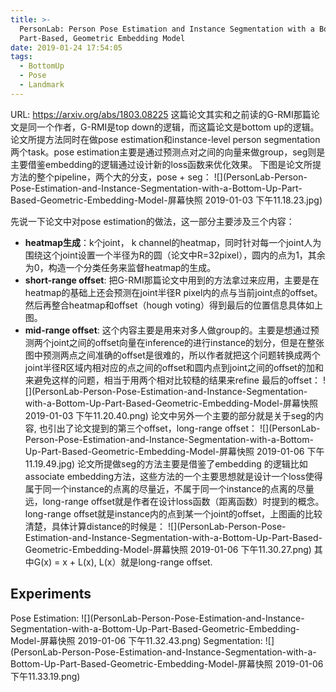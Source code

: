 ```yaml
---
title: >-
  PersonLab: Person Pose Estimation and Instance Segmentation with a Bottom-Up,
  Part-Based, Geometric Embedding Model
date: 2019-01-24 17:54:05
tags:
  - BottomUp
  - Pose
  - Landmark
---
```

URL: https://arxiv.org/abs/1803.08225
这篇论文其实和之前读的G-RMI那篇论文是同一个作者，G-RMI是top down的逻辑，而这篇论文是bottom up的逻辑。论文所提方法同时在做pose estimation和instance-level person segmentation两个task。pose estimation主要是通过预测点对之间的向量来做group，seg则是主要借鉴embedding的逻辑通过设计新的loss函数来优化效果。
下图是论文所提方法的整个pipeline，两个大的分支，pose + seg：
![](PersonLab-Person-Pose-Estimation-and-Instance-Segmentation-with-a-Bottom-Up-Part-Based-Geometric-Embedding-Model-屏幕快照 2019-01-03 下午11.18.23.jpg)

先说一下论文中对pose estimation的做法，这一部分主要涉及三个内容：
+ **heatmap生成**：k个joint， k channel的heatmap，同时针对每一个joint人为围绕这个joint设置一个半径为R的圆（论文中R=32pixel），圆内的点为1，其余为0，构造一个分类任务来监督heatmap的生成。
+ **short-range offset**: 把G-RMI那篇论文中用到的方法拿过来应用，主要是在heatmap的基础上还会预测在joint半径R pixel内的点与当前joint点的offset。然后再整合heatmap和offset（hough voting）得到最后的位置信息具体如上图。
+ **mid-range offset**: 这个内容主要是用来对多人做group的。主要是想通过预测两个joint之间的offset向量在inference的进行instance的划分，但是在整张图中预测两点之间准确的offset是很难的，所以作者就把这个问题转换成两个joint半径R区域内相对应的点之间的offset和圆内点到joint之间的offset的加和来避免这样的问题，相当于用两个相对比较糙的结果来refine 最后的offset：
![](PersonLab-Person-Pose-Estimation-and-Instance-Segmentation-with-a-Bottom-Up-Part-Based-Geometric-Embedding-Model-屏幕快照 2019-01-03 下午11.20.40.png)
论文中另外一个主要的部分就是关于seg的内容, 也引出了论文提到的第三个offset，long-range offset：
![](PersonLab-Person-Pose-Estimation-and-Instance-Segmentation-with-a-Bottom-Up-Part-Based-Geometric-Embedding-Model-屏幕快照 2019-01-06 下午11.19.49.jpg)
论文所提做seg的方法主要是借鉴了embedding 的逻辑比如associate embedding方法，这些方法的一个主要思想就是设计一个loss使得属于同一个instance的点离的尽量近，不属于同一个instance的点离的尽量远，long-range offset就是作者在设计loss函数（距离函数）时提到的概念。long-range offset就是instance内的点到某一个joint的offset，上图画的比较清楚，具体计算distance的时候是：
![](PersonLab-Person-Pose-Estimation-and-Instance-Segmentation-with-a-Bottom-Up-Part-Based-Geometric-Embedding-Model-屏幕快照 2019-01-06 下午11.30.27.png)
其中G(x) = x + L(x), L(x）就是long-range offset.

## Experiments
Pose Estimation:
![](PersonLab-Person-Pose-Estimation-and-Instance-Segmentation-with-a-Bottom-Up-Part-Based-Geometric-Embedding-Model-屏幕快照 2019-01-06 下午11.32.43.png)
Segmentation:
![](PersonLab-Person-Pose-Estimation-and-Instance-Segmentation-with-a-Bottom-Up-Part-Based-Geometric-Embedding-Model-屏幕快照 2019-01-06 下午11.33.19.png)
